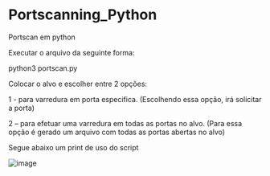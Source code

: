 # Portscanning_Python

Portscan em python

Executar o arquivo da seguinte forma:

python3 portscan.py

Colocar o alvo e escolher entre 2 opções:

1 - para varredura em porta especifica. (Escolhendo essa opção, irá solicitar a porta)

2 – para efetuar uma varredura em todas as portas no alvo. (Para essa opção é gerado um arquivo com todas as portas abertas no alvo)

Segue abaixo um print de uso do script

![image](https://user-images.githubusercontent.com/75813062/165444719-cce5f562-8a24-4635-ac7d-118c7394c4d8.png)
